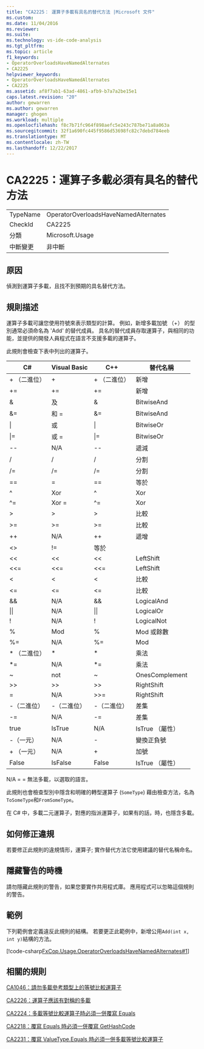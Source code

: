 ```yaml
---
title: "CA2225： 運算子多載有具名的替代方法 |Microsoft 文件"
ms.custom: 
ms.date: 11/04/2016
ms.reviewer: 
ms.suite: 
ms.technology: vs-ide-code-analysis
ms.tgt_pltfrm: 
ms.topic: article
f1_keywords:
- OperatorOverloadsHaveNamedAlternates
- CA2225
helpviewer_keywords:
- OperatorOverloadsHaveNamedAlternates
- CA2225
ms.assetid: af8f7ab1-63ad-4861-afb9-b7a7a2be15e1
caps.latest.revision: "20"
author: gewarren
ms.author: gewarren
manager: ghogen
ms.workload: multiple
ms.openlocfilehash: f8c7b71fc964f898aefc5e243c787be71a8a063a
ms.sourcegitcommit: 32f1a690fc445f9586d53698fc82c7debd784eeb
ms.translationtype: MT
ms.contentlocale: zh-TW
ms.lasthandoff: 12/22/2017
---
```

# <a name="ca2225-operator-overloads-have-named-alternates"></a>CA2225：運算子多載必須有具名的替代方法
|||  
|-|-|  
|TypeName|OperatorOverloadsHaveNamedAlternates|  
|CheckId|CA2225|  
|分類|Microsoft.Usage|  
|中斷變更|非中斷|  
  
## <a name="cause"></a>原因  
 偵測到運算子多載，且找不到預期的具名替代方法。  
  
## <a name="rule-description"></a>規則描述  
 運算子多載可讓您使用符號來表示類型的計算。 例如，新增多載加號 （+） 的型別通常必須命名為 'Add' 的替代成員。 具名的替代成員存取運算子，與相同的功能，並提供的開發人員程式在語言不支援多載的運算子。  
  
 此規則會檢查下表中列出的運算子。  
  
|C#|Visual Basic|C++|替代名稱|  
|---------|------------------|-----------|--------------------|  
|+ （二進位）|+|+ （二進位）|新增|  
|+=|+=|+=|新增|  
|&|及|&|BitwiseAnd|  
|&=|和 =|&=|BitwiseAnd|  
|&#124;|或|&#124;|BitwiseOr|  
|&#124;=|或 =|&#124;=|BitwiseOr|  
|--|N/A|--|遞減|  
|/|/|/|分割|  
|/=|/=|/=|分割|  
|==|=|==|等於|  
|^|Xor|^|Xor|  
|^=|Xor =|^=|Xor|  
|>|>|>|比較|  
|>=|>=|>=|比較|  
|++|N/A|++|遞增|  
|<>|!=|等於|  
|<<|<<|<<|LeftShift|  
|<<=|<<=|<<=|LeftShift|  
|<|<|<|比較|  
|<=|<=|\<=|比較|  
|&&|N/A|&&|LogicalAnd|  
|&#124;&#124;|N/A|&#124;&#124;|LogicalOr|  
|!|N/A|!|LogicalNot|  
|%|Mod|%|Mod 或餘數|  
|%=|N/A|%=|Mod|  
|* （二進位）|*|*|乘法|  
|*=|N/A|*=|乘法|  
|~|not|~|OnesComplement|  
|>>|>>|>>|RightShift|  
=|N/A|>>=|RightShift|  
|-（二進位）|-（二進位）|-（二進位）|差集|  
|-=|N/A|-=|差集|  
|true|IsTrue|N/A|IsTrue （屬性）|  
|-（一元）|N/A|-|變換正負號|  
|+ （一元）|N/A|+|加號|  
|False|IsFalse|False|IsTrue （屬性）|  
  
 N/A = = 無法多載，以選取的語言。  
  
 此規則也會檢查型別中隱含和明確的轉型運算子 (`SomeType`) 藉由檢查方法，名為`ToSomeType`和`FromSomeType`。  
  
 在 C# 中，多載二元運算子，對應的指派運算子，如果有的話，時，也隱含多載。  
  
## <a name="how-to-fix-violations"></a>如何修正違規  
 若要修正此規則的違規情形，運算子; 實作替代方法它使用建議的替代名稱命名。  
  
## <a name="when-to-suppress-warnings"></a>隱藏警告的時機  
 請勿隱藏此規則的警告，如果您要實作共用程式庫。 應用程式可以忽略這個規則的警告。  
  
## <a name="example"></a>範例  
 下列範例會定義違反此規則的結構。 若要更正此範例中，新增公用`Add(int x, int y)`結構的方法。  
  
 [!code-csharp[FxCop.Usage.OperatorOverloadsHaveNamedAlternates#1](../code-quality/codesnippet/CSharp/ca2225-operator-overloads-have-named-alternates_1.cs)]  
  
## <a name="related-rules"></a>相關的規則  
 [CA1046：請勿多載參考類型上的等號比較運算子](../code-quality/ca1046-do-not-overload-operator-equals-on-reference-types.md)  
  
 [CA2226：運算子應該有對稱的多載](../code-quality/ca2226-operators-should-have-symmetrical-overloads.md)  
  
 [CA2224：多載等號比較運算子時必須一併覆寫 Equals](../code-quality/ca2224-override-equals-on-overloading-operator-equals.md)  
  
 [CA2218：覆寫 Equals 時必須一併覆寫 GetHashCode](../code-quality/ca2218-override-gethashcode-on-overriding-equals.md)  
  
 [CA2231：覆寫 ValueType.Equals 時必須一併多載等號比較運算子](../code-quality/ca2231-overload-operator-equals-on-overriding-valuetype-equals.md)